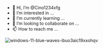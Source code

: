 - 👋 Hi, I’m @Cino1234xfg
- 👀 I’m interested in ...
- 🌱 I’m currently learning ...
- 💞️ I’m looking to collaborate on ...
- 📫 How to reach me ...

<!---
Cino1234xfg/Cino1234xfg is a ✨ special ✨ repository because its `README.md` (this file) appears on your GitHub profile.
You can click the Preview link to take a look at your changes.
--->
![windows-11-blue-waves-ibuo3aic19xxohqv](https://github.com/Cino1234xfg/Cino1234xfg/assets/140276750/f4c40d7f-14e2-48c7-a691-da77ac31629d)
